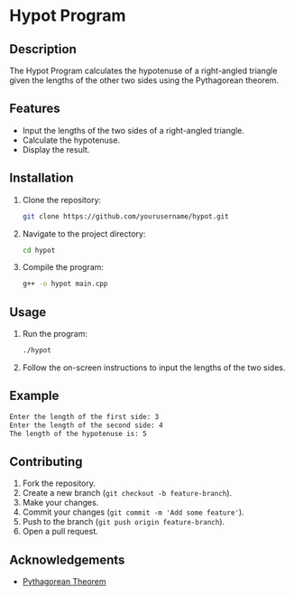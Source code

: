 # Hypot Program

## Description
The Hypot Program calculates the hypotenuse of a right-angled triangle given the lengths of the other two sides using the Pythagorean theorem.

## Features
- Input the lengths of the two sides of a right-angled triangle.
- Calculate the hypotenuse.
- Display the result.

## Installation
1. Clone the repository:
    ```sh
    git clone https://github.com/yourusername/hypot.git
    ```
2. Navigate to the project directory:
    ```sh
    cd hypot
    ```
3. Compile the program:
    ```sh
    g++ -o hypot main.cpp
    ```

## Usage
1. Run the program:
    ```sh
    ./hypot
    ```
2. Follow the on-screen instructions to input the lengths of the two sides.

## Example
```sh
Enter the length of the first side: 3
Enter the length of the second side: 4
The length of the hypotenuse is: 5
```

## Contributing
1. Fork the repository.
2. Create a new branch (`git checkout -b feature-branch`).
3. Make your changes.
4. Commit your changes (`git commit -m 'Add some feature'`).
5. Push to the branch (`git push origin feature-branch`).
6. Open a pull request.


## Acknowledgements
- [Pythagorean Theorem](https://en.wikipedia.org/wiki/Pythagorean_theorem)

